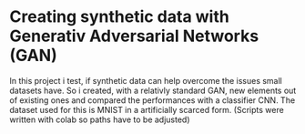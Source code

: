 # Creating synthetic data with Generativ Adversarial Networks (GAN)
In this project i test, if synthetic data can help overcome the issues small datasets have. So i created, with a relativly standard GAN, new elements out of existing ones and compared the performances with a classifier CNN. The dataset used for this is MNIST in a artificially scarced form. (Scripts were written with colab so paths have to be adjusted)
